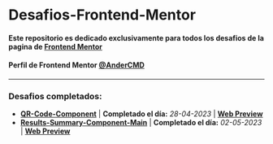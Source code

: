 # Desafios-Frontend-Mentor

#### Este repositorio es dedicado exclusivamente para todos los desafios de la pagina de [Frontend Mentor](https://www.frontendmentor.io/ "Frontend Mentor")

#### Perfil de Frontend Mentor [@AnderCMD](https://www.frontendmentor.io/profile/AnderCMD "@AnderCMD")
------------

### Desafios completados:

-  **[QR-Code-Component](https://github.com/AnderCMD/Desafios-Frontend-Mentor/tree/main/QR-Code-Component "QR-Code-Component")** |  **Completado el día:** *28-04-2023* | **[Web Preview](https://andercmd.github.io/Desafios-Frontend-Mentor/QR-Code-Component/ "Web Preview")**
-  **[Results-Summary-Component-Main](https://github.com/AnderCMD/Desafios-Frontend-Mentor/tree/main/Results-Summary-Component-Main "Results-Summary-Component-Main")** | **Completado el día:** *02-05-2023* | **[Web Preview](https://andercmd.github.io/Desafios-Frontend-Mentor/Results-Summary-Component-Main/ "Web Preview")**
